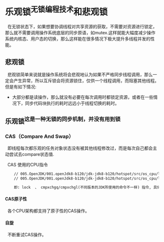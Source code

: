 # 乐观锁<sup>无锁编程技术</sup>和悲观锁
&nbsp;&nbsp;在无锁状态下，如果想要协调线程对共享资源的获取，不需要对资源进行锁定，那么就不需要调用操作系统底层的同步原语，如mutex.这样就能大幅度减少操作系统内核态、用户态的切换，那么这样能在很多情况下极大提升多线程并发的性能。


## 悲观锁
&nbsp;&nbsp;悲观锁简单来说就是操作系统将会悲观地认为如果不严格同步线程调用，那么一定会产生异常，所以互斥锁会将资源锁住，仅供一个线程调用，而阻塞其他线程。但是有如下情况:
- 大部分都是读操作，那么就没有必要在每次调用时都锁定资源，或者在一些情况下，同步代码块执行的耗时远远小于线程切换的耗时。


## 乐观锁<sup>这是一种无锁的同步机制，并没有用到锁</sup>
### CAS（Compare  And Swap）
&nbsp;&nbsp;即线程每次都乐观的任务对象状态没有被其他线程修改过，而是每次自己都会主动尝试去compare状态值.

&nbsp;&nbsp;CAS 使用的CPU指令
  ```txt
      // 005.OpenJDK/001.openJdk8-b120/jdk-jdk8-b120/hotspot/src/os_cpu/linux_x86/vm/atomic_linux_x86.inline.hpp
      // 005.OpenJDK/001.openJdk8-b120/jdk-jdk8-b120/hotspot/src/os_cpu/linux_x86/vm/atomic_linux_x86.inline.hpp

      即: lock  、 cmpxchgq/cmpxchgl(不同版本的JDK所使用的命令不一样) 指令, 具体的请看注释
  ```
#### CAS原子性
&nbsp;&nbsp;各个CPU架构都支持了原子性的CAS操作。

#### 自旋
&nbsp;&nbsp;不断重试CAS操作。